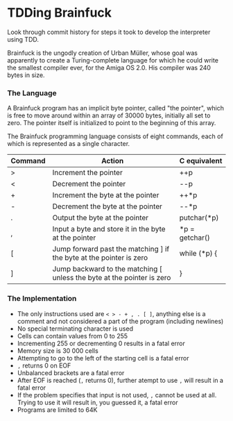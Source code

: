 # TDDing Brainfuck

Look through commit history for steps it took to develop the interpreter using TDD.

Brainfuck is the ungodly creation of Urban Müller, whose goal was apparently to create a Turing-complete language for which he could write the smallest compiler ever, for the Amiga OS 2.0. His compiler was 240 bytes in size.

### The Language

A Brainfuck program has an implicit byte pointer, called "the pointer", which is free to move around within an array of 30000 bytes, initially all set to zero. The pointer itself is initialized to point to the beginning of this array.

The Brainfuck programming language consists of eight commands, each of which is represented as a single character.

| Command       | Action                                                                  | C equivalent    |
| ------------- | ----------------------------------------------------------------------- | --------------- |
| >             | Increment the pointer                                                   | ++p             |
| <             | Decrement the pointer                                                   | --p             |
| +             | Increment the byte at the pointer                                       | ++*p            |
| -             | Decrement the byte at the pointer                                       | --*p            |
| .             | Output the byte at the pointer                                          | putchar(*p)     |
| ,             | Input a byte and store it in the byte at the pointer                    | *p = getchar()  |
| [             | Jump forward past the matching ] if the byte at the pointer is zero     | while (*p) {    |
| ]             | Jump backward to the matching [ unless the byte at the pointer is zero  | }               |

### The Implementation

* The only instructions used are `< > - + , . [ ]`, anything else is a comment and not considered a part of the program (including newlines)
* No special terminating character is used
* Cells can contain values from 0 to 255
* Incrementing 255 or decrementing 0 results in a fatal error
* Memory size is 30 000 cells
* Attempting to go to the left of the starting cell is a fatal error
* `,` returns 0 on EOF
* Unbalanced brackets are a fatal error
* After EOF is reached (`,` returns 0), further atempt to use `,` will result in a fatal error
* If the problem specifies that input is not used, `,` cannot be used at all. Trying to use it will result in, you guessed it, a fatal error
* Programs are limited to 64K
